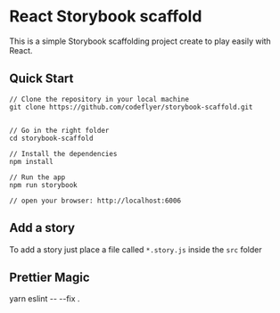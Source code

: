 # React Storybook scaffold

This is a simple Storybook scaffolding project create to play easily with React.


## Quick Start

```
// Clone the repository in your local machine
git clone https://github.com/codeflyer/storybook-scaffold.git


// Go in the right folder
cd storybook-scaffold

// Install the dependencies
npm install

// Run the app
npm run storybook

// open your browser: http://localhost:6006
```

## Add a story
To add a story just place a file called `*.story.js` inside the `src` folder

## Prettier Magic

yarn eslint -- --fix .

